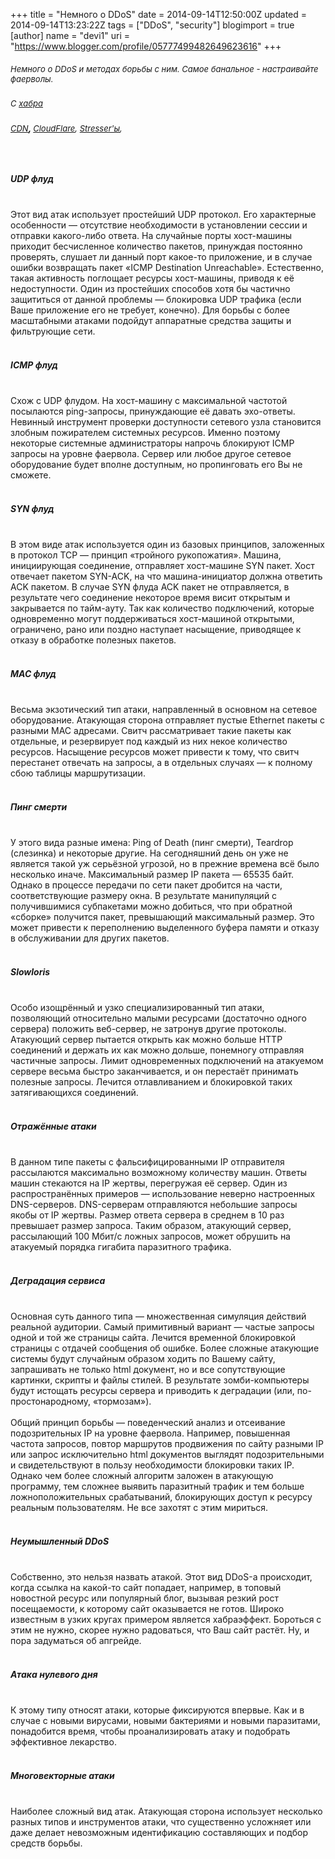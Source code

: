 +++
title = "Немного о DDoS"
date = 2014-09-14T12:50:00Z
updated = 2014-09-14T13:23:22Z
tags = ["DDoS", "security"]
blogimport = true 
[author]
	name = "devi1"
	uri = "https://www.blogger.com/profile/05777499482649623616"
+++

<h5><span style="font-weight: normal;"><span style="font-size: small;">Немного о DDoS и методах борьбы с ним. Самое банальное - настраивайте фаерволы.<a name='more'></a> </span></span></h5><h5><span style="font-weight: normal;"><span style="font-size: small;">С <a href="http://habrahabr.ru/company/ua-hosting/blog/233903/" target="_blank">хабра</a></span></span></h5><h5><a href="https://ru.wikipedia.org/wiki/Content_Delivery_Network" target="_blank"><span style="font-weight: normal;"><span style="font-size: small;">CDN</span></span></a>, <span style="font-weight: normal;"><span style="font-size: small;"><a href="http://habrahabr.ru/post/125823/" target="_blank">CloudFlare</a>, <a href="http://icquinov.ru/threads/%D0%A0%D0%B0%D1%81%D0%BA%D1%80%D1%8B%D1%82%D0%B8%D1%8F-%D1%81%D0%B5%D0%BA%D1%80%D0%B5%D1%82%D0%BE%D0%B2-ddosa-%D0%B8-%D1%87%D1%82%D0%BE-%D1%82%D0%B0%D0%BA%D0%BE%D0%B5-stresser.14614/" target="_blank">Stresser'ы</a>, </span></span></h5><h5>&nbsp;</h5><h5>UDP флуд</h5><br />Этот вид атак использует простейший UDP протокол. Его характерные  особенности — отсутствие необходимости в установлении сессии и отправки  какого-либо ответа. На случайные порты хост-машины приходит бесчисленное  количество пакетов, принуждая постоянно проверять, слушает ли данный  порт какое-то приложение, и в случае ошибки возвращать пакет «ICMP  Destination Unreachable». Естественно, такая активность поглощает  ресурсы хост-машины, приводя к её недоступности. Один из простейших  способов хотя бы частично защититься от данной проблемы — блокировка UDP  трафика (если Ваше приложение его не требует, конечно). Для борьбы с  более масштабными атаками подойдут аппаратные средства защиты и  фильтрующие сети.<br /><br /><h5>ICMP флуд</h5><br />Схож с UDP флудом. На хост-машину с максимальной частотой посылаются  ping-запросы, принуждающие её давать эхо-ответы. Невинный инструмент  проверки доступности сетевого узла становится злобным пожирателем  системных ресурсов. Именно поэтому некоторые системные администраторы  напрочь блокируют ICMP запросы на уровне фаервола. Сервер или любое  другое сетевое оборудование будет вполне доступным, но пропинговать его  Вы не сможете.<br /><br /><h5>SYN флуд</h5><br />В этом виде атак используется один из базовых принципов, заложенных в  протокол TCP — принцип «тройного рукопожатия». Машина, инициирующая  соединение, отправляет хост-машине SYN пакет. Хост отвечает пакетом  SYN-ACK, на что машина-инициатор должна ответить ACK пакетом. В случае  SYN флуда ACK пакет не отправляется, в результате чего соединение  некоторое время висит открытым и закрывается по тайм-ауту. Так как  количество подключений, которые одновременно могут поддерживаться  хост-машиной открытыми, ограничено, рано или поздно наступает насыщение,  приводящее к отказу в обработке полезных пакетов.<br /><br /><h5>MAC флуд</h5><br />Весьма экзотический тип атаки, направленный в основном на сетевое  оборудование. Атакующая сторона отправляет пустые Ethernet пакеты с  разными MAC адресами. Свитч рассматривает такие пакеты как отдельные, и  резервирует под каждый из них некое количество ресурсов. Насыщение  ресурсов может привести к тому, что свитч перестанет отвечать на  запросы, а в отдельных случаях — к полному сбою таблицы маршрутизации.<br /><br /><h5>Пинг смерти</h5><br />У этого вида разные имена: Ping of Death (пинг смерти), Teardrop  (слезинка) и некоторые другие. На сегодняшний день он уже не является  такой уж серьёзной угрозой, но в прежние времена всё было несколько  иначе. Максимальный размер IP пакета — 65535 байт. Однако в процессе  передачи по сети пакет дробится на части, соответствующие размеру окна. В  результате манипуляций с получившимися субпакетами можно добиться, что  при обратной «сборке» получится пакет, превышающий максимальный размер.  Это может привести к переполнению выделенного буфера памяти и отказу в  обслуживании для других пакетов.<br /><br /><h5>Slowloris</h5><br />Особо изощрённый и узко специализированный тип атаки, позволяющий  относительно малыми ресурсами (достаточно одного сервера) положить  веб-сервер, не затронув другие протоколы. Атакующий сервер пытается  открыть как можно больше HTTP соединений и держать их как можно дольше,  понемногу отправляя частичные запросы. Лимит одновременных подключений  на атакуемом сервере весьма быстро заканчивается, и он перестаёт  принимать полезные запросы. Лечится отлавливанием и блокировкой таких  затягивающихся соединений.<br /><br /><h5>Отражённые атаки</h5><br />В данном типе пакеты с фальсифицированными IP отправителя рассылаются  максимально возможному количеству машин. Ответы машин стекаются на IP  жертвы, перегружая её сервер. Один из распространённых примеров —  использование неверно настроенных DNS-серверов. DNS-серверам  отправляются небольшие запросы якобы от IP жертвы. Размер ответа сервера  в среднем в 10 раз превышает размер запроса. Таким образом, атакующий  сервер, рассылающий 100 Мбит/с ложных запросов, может обрушить на  атакуемый порядка гигабита паразитного трафика.<br /><br /><h5>Деградация сервиса</h5><br />Основная суть данного типа — множественная симуляция действий реальной  аудитории. Самый примитивный вариант — частые запросы одной и той же  страницы сайта. Лечится временной блокировкой страницы с отдачей  сообщения об ошибке. Более сложные атакующие системы будут случайным  образом ходить по Вашему сайту, запрашивать не только html документ, но и  все сопутствующие картинки, скрипты и файлы стилей. В результате  зомби-компьютеры будут истощать ресурсы сервера и приводить к деградации  (или, по-простонародному, «тормозам»). <br /><br />Общий принцип борьбы — поведенческий анализ и отсеивание подозрительных  IP на уровне фаервола. Например, повышенная частота запросов, повтор  маршрутов продвижения по сайту разными IP или запрос исключительно html  документов выглядят подозрительными и свидетельствуют в пользу  необходимости блокировки таких IP. Однако чем более сложный алгоритм  заложен в атакующую программу, тем сложнее выявить паразитный трафик и  тем больше ложноположительных срабатываний, блокирующих доступ к ресурсу  реальным пользователям. Не все захотят с этим мириться.<br /><br /><h5>Неумышленный DDoS</h5><br />Собственно, это нельзя назвать атакой. Этот вид DDoS-а происходит, когда  ссылка на какой-то сайт попадает, например, в топовый новостной ресурс  или популярный блог, вызывая резкий рост посещаемости, к которому сайт  оказывается не готов. Широко известным в узких кругах примером является  хабраэффект. Бороться с этим не нужно, скорее нужно радоваться, что Ваш  сайт растёт. Ну, и пора задуматься об апгрейде.<br /><br /><h5>Атака нулевого дня</h5><br />К этому типу относят атаки, которые фиксируются впервые. Как и в случае с  новыми вирусами, новыми бактериями и новыми паразитами, понадобится  время, чтобы проанализировать атаку и подобрать эффективное лекарство.<br /><br /><h5>Многовекторные атаки</h5><br />Наиболее сложный вид атак. Атакующая сторона использует несколько разных  типов и инструментов атаки, что существенно усложняет или даже делает  невозможным идентификацию составляющих и подбор средств борьбы.
